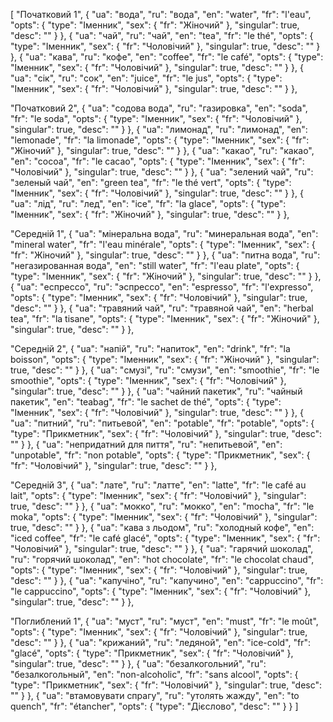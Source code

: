 [
  "Початковий 1",
  {
    "ua": "вода",
    "ru": "вода",
    "en": "water",
    "fr": "l'eau",
    "opts": {
      "type": "Іменник",
      "sex": {
        "fr": "Жіночий"
      },
      "singular": true,
      "desc": ""
    }
  },
  {
    "ua": "чай",
    "ru": "чай",
    "en": "tea",
    "fr": "le thé",
    "opts": {
      "type": "Іменник",
      "sex": {
        "fr": "Чоловічий"
      },
      "singular": true,
      "desc": ""
    }
  },
  {
    "ua": "кава",
    "ru": "кофе",
    "en": "coffee",
    "fr": "le café",
    "opts": {
      "type": "Іменник",
      "sex": {
        "fr": "Чоловічий"
      },
      "singular": true,
      "desc": ""
    }
  },
  {
    "ua": "сік",
    "ru": "сок",
    "en": "juice",
    "fr": "le jus",
    "opts": {
      "type": "Іменник",
      "sex": {
        "fr": "Чоловічий"
      },
      "singular": true,
      "desc": ""
    }
  },


  
  "Початковий 2",
  {
    "ua": "содова вода",
    "ru": "газировка",
    "en": "soda",
    "fr": "le soda",
    "opts": {
      "type": "Іменник",
      "sex": {
        "fr": "Чоловічий"
      },
      "singular": true,
      "desc": ""
    }
  },
  {
    "ua": "лимонад",
    "ru": "лимонад",
    "en": "lemonade",
    "fr": "la limonade",
    "opts": {
      "type": "Іменник",
      "sex": {
        "fr": "Жіночий"
      },
      "singular": true,
      "desc": ""
    }
  },
  {
    "ua": "какао",
    "ru": "какао",
    "en": "cocoa",
    "fr": "le cacao",
    "opts": {
      "type": "Іменник",
      "sex": {
        "fr": "Чоловічий"
      },
      "singular": true,
      "desc": ""
    }
  },
  {
    "ua": "зелений чай",
    "ru": "зеленый чай",
    "en": "green tea",
    "fr": "le thé vert",
    "opts": {
      "type": "Іменник",
      "sex": {
        "fr": "Чоловічий"
      },
      "singular": true,
      "desc": ""
    }
  },
  {
    "ua": "лід",
    "ru": "лед",
    "en": "ice",
    "fr": "la glace",
    "opts": {
      "type": "Іменник",
      "sex": {
        "fr": "Жіночий"
      },
      "singular": true,
      "desc": ""
    }
  },


  "Середній 1",
  {
    "ua": "мінеральна вода",
    "ru": "минеральная вода",
    "en": "mineral water",
    "fr": "l'eau minérale",
    "opts": {
      "type": "Іменник",
      "sex": {
        "fr": "Жіночий"
      },
      "singular": true,
      "desc": ""
    }
  },
  {
    "ua": "питна вода",
    "ru": "негазированная вода",
    "en": "still water",
    "fr": "l'eau plate",
    "opts": {
      "type": "Іменник",
      "sex": {
        "fr": "Жіночий"
      },
      "singular": true,
      "desc": ""
    }
  },
  {
    "ua": "еспрессо",
    "ru": "эспрессо",
    "en": "espresso",
    "fr": "l'expresso",
    "opts": {
      "type": "Іменник",
      "sex": {
        "fr": "Чоловічий"
      },
      "singular": true,
      "desc": ""
    }
  },
  {
    "ua": "травяний чай",
    "ru": "травяной чай",
    "en": "herbal tea",
    "fr": "la tisane",
    "opts": {
      "type": "Іменник",
      "sex": {
        "fr": "Жіночий"
      },
      "singular": true,
      "desc": ""
    }
  },



  "Середній 2",
  {
    "ua": "напій",
    "ru": "напиток",
    "en": "drink",
    "fr": "la boisson",
    "opts": {
      "type": "Іменник",
      "sex": {
        "fr": "Жіночий"
      },
      "singular": true,
      "desc": ""
    }
  },
  {
    "ua": "смузі",
    "ru": "смузи",
    "en": "smoothie",
    "fr": "le smoothie",
    "opts": {
      "type": "Іменник",
      "sex": {
        "fr": "Чоловічий"
      },
      "singular": true,
      "desc": ""
    }
  },
  {
    "ua": "чайний пакетик",
    "ru": "чайный пакетик",
    "en": "teabag",
    "fr": "le sachet de thé",
    "opts": {
      "type": "Іменник",
      "sex": {
        "fr": "Чоловічий"
      },
      "singular": true,
      "desc": ""
    }
  },
  {
    "ua": "питний",
    "ru": "питьевой",
    "en": "potable",
    "fr": "potable",
    "opts": {
      "type": "Прикметник",
      "sex": {
        "fr": "Чоловічий"
      },
      "singular": true,
      "desc": ""
    }
  },
  {
    "ua": "непридатний для пиття",
    "ru": "непитьевой",
    "en": "unpotable",
    "fr": "non potable",
    "opts": {
      "type": "Прикметник",
      "sex": {
        "fr": "Чоловічий"
      },
      "singular": true,
      "desc": ""
    }
  },



  "Середній 3",
  {
    "ua": "лате",
    "ru": "латте",
    "en": "latte",
    "fr": "le café au lait",
    "opts": {
      "type": "Іменник",
      "sex": {
        "fr": "Чоловічий"
      },
      "singular": true,
      "desc": ""
    }
  },
  {
    "ua": "мокко",
    "ru": "мокко",
    "en": "mocha",
    "fr": "le moka",
    "opts": {
      "type": "Іменник",
      "sex": {
        "fr": "Чоловічий"
      },
      "singular": true,
      "desc": ""
    }
  },
  {
    "ua": "кава з льодом",
    "ru": "холодный кофе",
    "en": "iced coffee",
    "fr": "le café glacé",
    "opts": {
      "type": "Іменник",
      "sex": {
        "fr": "Чоловічий"
      },
      "singular": true,
      "desc": ""
    }
  },
  {
    "ua": "гарячий шоколад",
    "ru": "горячий шоколад",
    "en": "hot chocolate",
    "fr": "le chocolat chaud",
    "opts": {
      "type": "Іменник",
      "sex": {
        "fr": "Чоловічий"
      },
      "singular": true,
      "desc": ""
    }
  },
  {
    "ua": "капучіно",
    "ru": "капучино",
    "en": "cappuccino",
    "fr": "le cappuccino",
    "opts": {
      "type": "Іменник",
      "sex": {
        "fr": "Чоловічий"
      },
      "singular": true,
      "desc": ""
    }
  },



  "Поглиблений 1",
  {
    "ua": "муст",
    "ru": "муст",
    "en": "must",
    "fr": "le moût",
    "opts": {
      "type": "Іменник",
      "sex": {
        "fr": "Чоловічий"
      },
      "singular": true,
      "desc": ""
    }
  },
  {
    "ua": "крижаний",
    "ru": "ледяной",
    "en": "ice-cold",
    "fr": "glacé",
    "opts": {
      "type": "Прикметник",
      "sex": {
        "fr": "Чоловічий"
      },
      "singular": true,
      "desc": ""
    }
  },
  {
    "ua": "безалкогольний",
    "ru": "безалкогольный",
    "en": "non-alcoholic",
    "fr": "sans alcool",
    "opts": {
      "type": "Прикметник",
      "sex": {
        "fr": "Чоловічий"
      },
      "singular": true,
      "desc": ""
    }
  },
  {
    "ua": "втамовувати спрагу",
    "ru": "утолять жажду",
    "en": "to quench",
    "fr": "étancher",
    "opts": {
      "type": "Дієслово",
      "desc": ""
    }
  }
]
